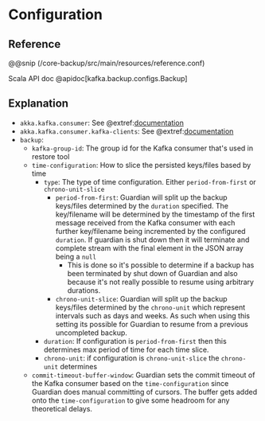 # Configuration

## Reference

@@snip (/core-backup/src/main/resources/reference.conf)

Scala API doc @apidoc[kafka.backup.configs.Backup]

## Explanation

* `akka.kafka.consumer`: See @extref:[documentation](alpakka-kafka-docs:consumer.html#settings)
* `akka.kafka.consumer.kafka-clients`: See @extref:[documentation](kafka-docs:documentation.html#consumerconfigs)
* `backup`:
    * `kafka-group-id`: The group id for the Kafka consumer that's used in restore tool
    * `time-configuration`: How to slice the persisted keys/files based by time
        * `type`: The type of time configuration. Either `period-from-first` or `chrono-unit-slice`
            * `period-from-first`: Guardian will split up the backup keys/files determined by the `duration` specified.
              The key/filename will be determined by the timestamp of the first message received from the Kafka consumer
              with each further key/filename being incremented by the configured `duration`. If guardian is shut down
              then it will terminate and complete stream with the final element in the JSON array being a `null`
                * This is done so it's possible to determine if a backup has been terminated by shut down of Guardian
                  and also because it's not really possible to resume using arbitrary durations.
            * `chrono-unit-slice`: Guardian will split up the backup keys/files determined by the `chrono-unit` which
              represent intervals such as days and weeks. As such when using this setting its possible for Guardian to
              resume from a previous uncompleted backup.
        * `duration`: If configuration is `period-from-first` then this determines max period of time for each time
          slice.
        * `chrono-unit`: if configuration is `chrono-unit-slice` the `chrono-unit` determines
    * `commit-timeout-buffer-window`: Guardian sets the commit timeout of the Kafka consumer based on the `time-configuration`
      since Guardian does manual committing of cursors. The buffer gets added onto the `time-configuration` to give
      some headroom for any theoretical delays.

